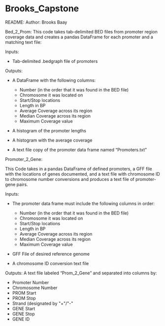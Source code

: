 # Brooks_Capstone

README: 
Author: Brooks Baay

Bed_2_Prom:
This code takes tab-delimited BED files from 
promoter region coverage data and creates
a pandas DataFrame for each promoter and a
matching text file: 

Inputs: 
- Tab-delimited .bedgraph file of promoters

Outputs: 
- A DataFrame with the following columns:
  - Number (in the order that it was found in the BED file) 
  - Chromosome it was located on 
  - Start/Stop locations 
  - Length in BP
  - Average Coverage across its region
  - Median Coverage across its region
  - Maximum Coverage value

- A histogram of the promoter lengths

- A histogram with the average coverage 

- A text file copy of the promoter data frame named “Promoters.txt”


Promoter_2_Gene:

This Code takes in a pandas DataFrame of defined promoters, 
a GFF file with the locations of genes documented, 
and a text file with chromosome ID to chromosome number conversions 
and produces a text file of promoter-gene pairs. 

Inputs:
- The promoter data frame must include the following columns in order: 
  - Number (in the order that it was found in the BED file) 
  - Chromosome it was located on 
  - Start/Stop locations 
  - Length in BP
  - Average Coverage across its region
  - Median Coverage across its region
  - Maximum Coverage value

- GFF File of desired reference genome 

- A chromosome ID conversion text file

Outputs:
A  text file labeled “Prom_2_Gene” and separated into columns by: 
- Promoter Number
- Chromosome Number 
- PROM Start
- PROM Stop
- Strand (designated by "+"/"-"
- GENE Start
- GENE Stop
- GENE ID
